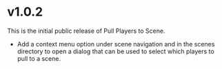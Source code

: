 # v1.0.2

This is the initial public release of Pull Players to Scene.

* Add a context menu option under scene navigation and in the scenes directory to open a dialog that can be used to select which players to pull to a scene.
